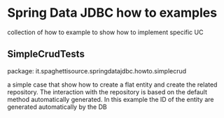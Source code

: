 # Spring Data JDBC how to examples
collection of how to example to show how to implement specific UC

## SimpleCrudTests
package: it.spaghettisource.springdatajdbc.howto.simplecrud

a simple case that show how to create a flat entity and create the related  repository.
The interaction with the repository is based on the default method automatically generated.
In this example the ID of the entity are generated automatically by the DB 
